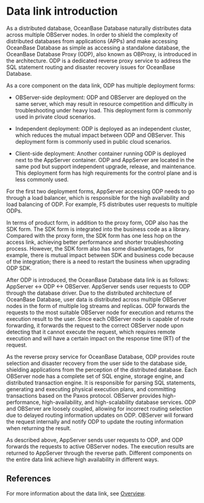 # Data link introduction

As a distributed database, OceanBase Database naturally distributes data across multiple OBServer nodes. In order to shield the complexity of distributed databases from applications (APPs) and make accessing OceanBase Database as simple as accessing a standalone database, the OceanBase Database Proxy (ODP), also known as OBProxy, is introduced in the architecture. ODP is a dedicated reverse proxy service to address the SQL statement routing and disaster recovery issues for OceanBase Database.

<!-- ![Data links](https://obbusiness-private.oss-cn-shanghai.aliyuncs.com/doc/img/observer-enterprise/V4.0.0/manage-database/obproxy-data-link.png) -->

As a core component on the data link, ODP has multiple deployment forms:

* OBServer-side deployment: ODP and OBServer are deployed on the same server, which may result in resource competition and difficulty in troubleshooting under heavy load. This deployment form is commonly used in private cloud scenarios.

* Independent deployment: ODP is deployed as an independent cluster, which reduces the mutual impact between ODP and OBServer. This deployment form is commonly used in public cloud scenarios.

* Client-side deployment: Another container running ODP is deployed next to the AppServer container. ODP and AppServer are located in the same pod but support independent upgrade, release, and maintenance. This deployment form has high requirements for the control plane and is less commonly used.

For the first two deployment forms, AppServer accessing ODP needs to go through a load balancer, which is responsible for the high availability and load balancing of ODP. For example, F5 distributes user requests to multiple ODPs.

In terms of product form, in addition to the proxy form, ODP also has the SDK form. The SDK form is integrated into the business code as a library. Compared with the proxy form, the SDK form has one less hop on the access link, achieving better performance and shorter troubleshooting process. However, the SDK form also has some disadvantages, for example, there is mutual impact between SDK and business code because of the integration; there is a need to restart the business when upgrading ODP SDK.

After ODP is introduced, the OceanBase Database data link is as follows: AppServer <-> ODP <-> OBServer. AppServer sends user requests to ODP through the database driver. Due to the distributed architecture of OceanBase Database, user data is distributed across multiple OBServer nodes in the form of multiple log streams and replicas. ODP forwards the requests to the most suitable OBServer node for execution and returns the execution result to the user. Since each OBServer node is capable of route forwarding, it forwards the request to the correct OBServer node upon detecting that it cannot execute the request, which requires remote execution and will have a certain impact on the response time (RT) of the request.

<!-- ![Data links](https://obbusiness-private.oss-cn-shanghai.aliyuncs.com/doc/img/observer-enterprise/V4.0.0/user-guide/data-link.png) -->

As the reverse proxy service for OceanBase Database, ODP provides route selection and disaster recovery from the user side to the database side, shielding applications from the perception of the distributed database. Each OBServer node has a complete set of SQL engine, storage engine, and distributed transaction engine. It is responsible for parsing SQL statements, generating and executing physical execution plans, and committing transactions based on the Paxos protocol. OBServer provides high-performance, high-availability, and high-scalability database services. ODP and OBServer are loosely coupled, allowing for incorrect routing selection due to delayed routing information updates on ODP. OBServer will forward the request internally and notify ODP to update the routing information when returning the result.

As described above, AppServer sends user requests to ODP, and ODP forwards the requests to active OBServer nodes. The execution results are returned to AppServer through the reverse path. Different components on the entire data link achieve high availability in different ways.

## References

For more information about the data link, see [Overview](../../../700.reference/100.oceanbase-database-concepts/600.data-link/100.data-link-overview.md).

